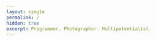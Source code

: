 ```yaml
---
layout: single
permalink: /
hidden: true
excerpt: Programmer. Photographer. Multipotentialist.
---
```


